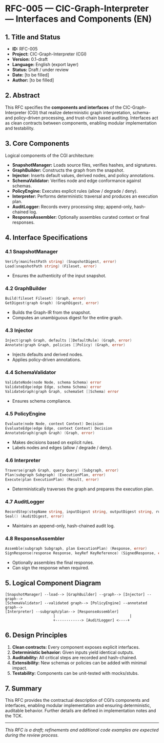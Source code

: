 # RFC-005 — CIC-Graph-Interpreter — Interfaces and Components (EN)

## 1. Title and Status

* **ID:** RFC-005
* **Project:** CIC-Graph-Interpreter (CGI)
* **Version:** 0.1-draft
* **Language:** English (export layer)
* **Status:** Draft / under review
* **Date:** [to be filled]
* **Author:** [to be filled]

## 2. Abstract

This RFC specifies the **components and interfaces** of the CIC-Graph-Interpreter (CGI) that realize deterministic graph interpretation, schema- and policy-driven processing, and trust-chain based auditing. Interfaces act as clean contracts between components, enabling modular implementation and testability.

## 3. Core Components

Logical components of the CGI architecture:

* **SnapshotManager:** Loads source files, verifies hashes, and signatures.
* **GraphBuilder:** Constructs the graph from the snapshot.
* **Injector:** Inserts default values, derived nodes, and policy annotations.
* **SchemaValidator:** Verifies node and edge conformance against schemas.
* **PolicyEngine:** Executes explicit rules (allow / degrade / deny).
* **Interpreter:** Performs deterministic traversal and produces an execution plan.
* **AuditLogger:** Records every processing step; append-only, hash-chained log.
* **ResponseAssembler:** Optionally assembles curated context or final responses.

## 4. Interface Specifications

### 4.1 SnapshotManager

```go
Verify(manifestPath string) (SnapshotDigest, error)
Load(snapshotPath string) (Fileset, error)
```

* Ensures the authenticity of the input snapshot.

### 4.2 GraphBuilder

```go
Build(fileset Fileset) (Graph, error)
GetDigest(graph Graph) (GraphDigest, error)
```

* Builds the Graph-IR from the snapshot.
* Computes an unambiguous digest for the entire graph.

### 4.3 Injector

```go
Inject(graph Graph, defaults []DefaultRule) (Graph, error)
Annotate(graph Graph, policies []Policy) (Graph, error)
```

* Injects defaults and derived nodes.
* Applies policy-driven annotations.

### 4.4 SchemaValidator

```go
ValidateNode(node Node, schema Schema) error
ValidateEdge(edge Edge, schema Schema) error
ValidateGraph(graph Graph, schemaSet []Schema) error
```

* Ensures schema compliance.

### 4.5 PolicyEngine

```go
Evaluate(node Node, context Context) Decision
EvaluateEdge(edge Edge, context Context) Decision
AnnotateGraph(graph Graph) (Graph, error)
```

* Makes decisions based on explicit rules.
* Labels nodes and edges (allow / degrade / deny).

### 4.6 Interpreter

```go
Traverse(graph Graph, query Query) (Subgraph, error)
Plan(subgraph Subgraph) (ExecutionPlan, error)
Execute(plan ExecutionPlan) (Result, error)
```

* Deterministically traverses the graph and prepares the execution plan.

### 4.7 AuditLogger

```go
RecordStep(stepName string, inputDigest string, outputDigest string, ruleID string, timestamp time.Time) error
Seal() (AuditDigest, error)
```

* Maintains an append-only, hash-chained audit log.

### 4.8 ResponseAssembler

```go
Assemble(subgraph Subgraph, plan ExecutionPlan) (Response, error)
SignResponse(response Response, keyRef KeyReference) (SignedResponse, error)
```

* Optionally assembles the final response.
* Can sign the response when required.

## 5. Logical Component Diagram

```
[SnapshotManager] --load--> [GraphBuilder] --graph--> [Injector] --graph-->
[SchemaValidator] --validated graph--> [PolicyEngine] --annotated graph-->
[Interpreter] --subgraph/plan--> [ResponseAssembler]
                      |                                  |
                      +------------> [AuditLogger] <----+
```

## 6. Design Principles

1. **Clean contracts:** Every component exposes explicit interfaces.
2. **Deterministic behavior:** Given inputs yield identical outputs.
3. **Auditability:** All critical steps are recorded and hash-chained.
4. **Extensibility:** New schemas or policies can be added with minimal impact.
5. **Testability:** Components can be unit-tested with mocks/stubs.

## 7. Summary

This RFC provides the contractual description of CGI’s components and interfaces, enabling modular implementation and ensuring deterministic, auditable behavior. Further details are defined in implementation notes and the TCK.

---

*This RFC is a draft; refinements and additional code examples are expected during the review process.*
